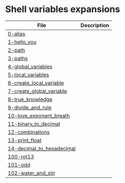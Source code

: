 # Shell variables expansions

**File** | **Description**
--- | ---
[0-alias](https://github.com/Jenni-Foued/holberton-system_engineering-devops/blob/master/0x03-shell_variables_expansions/0-alias) | 
[1-hello_you](https://github.com/Jenni-Foued/holberton-system_engineering-devops/blob/master/0x03-shell_variables_expansions/1-hello_you) | 
[2-path](https://github.com/Jenni-Foued/holberton-system_engineering-devops/blob/master/0x03-shell_variables_expansions/2-path) | 
[3-paths](https://github.com/Jenni-Foued/holberton-system_engineering-devops/blob/master/0x03-shell_variables_expansions/3-paths) | 
[4-global_variables](https://github.com/Jenni-Foued/holberton-system_engineering-devops/blob/master/0x03-shell_variables_expansions/4-global_variables) | 
[5-local_variables](https://github.com/Jenni-Foued/holberton-system_engineering-devops/blob/master/0x03-shell_variables_expansions/5-local_variables) | 
[6-create_local_variable](https://github.com/Jenni-Foued/holberton-system_engineering-devops/blob/master/0x03-shell_variables_expansions/6-create_local_variables) | 
[7-create_global_variable](https://github.com/Jenni-Foued/holberton-system_engineering-devops/blob/master/0x03-shell_variables_expansions/7-create_global_variable) | 
[8-true_knowledge](https://github.com/Jenni-Foued/holberton-system_engineering-devops/blob/master/0x03-shell_variables_expansions/8-true_knowledge) | 
[9-divide_and_rule](https://github.com/Jenni-Foued/holberton-system_engineering-devops/blob/master/0x03-shell_variables_expansions/9-divide_and_rule) | 
[10-love_exponent_breath](https://github.com/Jenni-Foued/holberton-system_engineering-devops/blob/master/0x03-shell_variables_expansions/10-love_exponent_breath) | 
[11-binary_to_decimal](https://github.com/Jenni-Foued/holberton-system_engineering-devops/blob/master/0x03-shell_variables_expansions/11-binary_to_decimal) | 
[12-combinations](https://github.com/Jenni-Foued/holberton-system_engineering-devops/blob/master/0x03-shell_variables_expansions/12-combinations) | 
[13-print_float](https://github.com/Jenni-Foued/holberton-system_engineering-devops/blob/master/0x03-shell_variables_expansions/13-print_float) | 
[14-decimal_to_hexadecimal](14-decimal_to_hexadecimal) | 
[100-rot13](https://github.com/Jenni-Foued/holberton-system_engineering-devops/blob/master/0x03-shell_variables_expansions/100-rot13) | 
[101-odd](https://github.com/Jenni-Foued/holberton-system_engineering-devops/blob/master/0x03-shell_variables_expansions/101-odd) | 
[102-water_and_stir](https://github.com/Jenni-Foued/holberton-system_engineering-devops/blob/master/0x03-shell_variables_expansions/102-water_and_stir) | 
